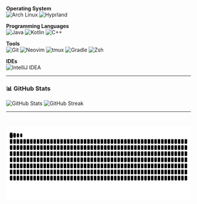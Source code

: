 **Operating System**  
![Arch Linux](https://img.shields.io/badge/Arch%20Linux-1793D1?style=for-the-badge&logo=arch-linux&logoColor=white)  ![Hyprland](https://img.shields.io/badge/Hyprland-00B0B9?style=for-the-badge&logo=hyprland&logoColor=white)

**Programming Languages**  
![Java](https://img.shields.io/badge/Java-FF8C00?style=for-the-badge&logo=java&logoColor=white)  ![Kotlin](https://img.shields.io/badge/Kotlin-7F52FF?style=for-the-badge&logo=kotlin&logoColor=white)  ![C++](https://img.shields.io/badge/C++-00599C?style=for-the-badge&logo=cplusplus&logoColor=white)

**Tools**  
![Git](https://img.shields.io/badge/Git-F05032?style=for-the-badge&logo=git&logoColor=white)  ![Neovim](https://img.shields.io/badge/Neovim-3E4C59?style=for-the-badge&logo=neovim&logoColor=white)  ![tmux](https://img.shields.io/badge/tmux-1BB91F?style=for-the-badge&logo=tmux&logoColor=white)  ![Gradle](https://img.shields.io/badge/Gradle-02313B?style=for-the-badge&logo=gradle&logoColor=white)  ![Zsh](https://img.shields.io/badge/Zsh-FF8700?style=for-the-badge&logo=gnu-bash&logoColor=white)

**IDEs**  
![IntelliJ IDEA](https://img.shields.io/badge/IntelliJ%20IDEA-000000?style=for-the-badge&logo=intellij-idea&logoColor=white)

---

### 📊 GitHub Stats  

<div align="left">
  <img src="https://github-readme-stats.vercel.app/api?username=minustenchan&show_icons=true&theme=transparent&include_all_commits=true&ring_color=abd200&title_color=abd200&icon_color=b7d364&text_color=68b587&hide_border=true" alt="GitHub Stats" height="165">
  <img src="https://github-readme-stats.vercel.app/api/top-langs?username=minustenchan&langs_count=8&card_width=260&theme=transparent&include_all_commits=true&ring_color=b7d364&title_color=abd200&icon_color=b7d364&text_color=68b587&hide_border=true" alt="GitHub Streak" height="165">
</div>

---

#

<div align="left">
  <img src ="https://github.com/minustenchan/minustenchan/blob/output/snake.svg" height="200" width="1920" alt="snake"/>
</div>
